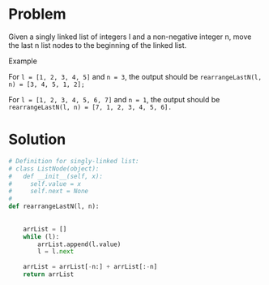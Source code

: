 # Problem
Given a singly linked list of integers l and a non-negative integer n, move the last n list nodes to the beginning of the linked list.

Example

For `l = [1, 2, 3, 4, 5]` and `n = 3`, the output should be
`rearrangeLastN(l, n) = [3, 4, 5, 1, 2];`

For `l = [1, 2, 3, 4, 5, 6, 7]` and `n = 1`, the output should be
`rearrangeLastN(l, n) = [7, 1, 2, 3, 4, 5, 6].`

# Solution
```python
# Definition for singly-linked list:
# class ListNode(object):
#   def __init__(self, x):
#     self.value = x
#     self.next = None
#
def rearrangeLastN(l, n):
    
    
    arrList = []
    while (l):
        arrList.append(l.value)
        l = l.next
    
    arrList = arrList[-n:] + arrList[:-n]
    return arrList
```
